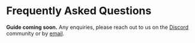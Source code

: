 # Frequently Asked Questions

**Guide coming soon.**
Any enquiries, please reach out to us on the [Discord](https://discord.subjective.school) community or by [email](mailto:hello@subjective.school).